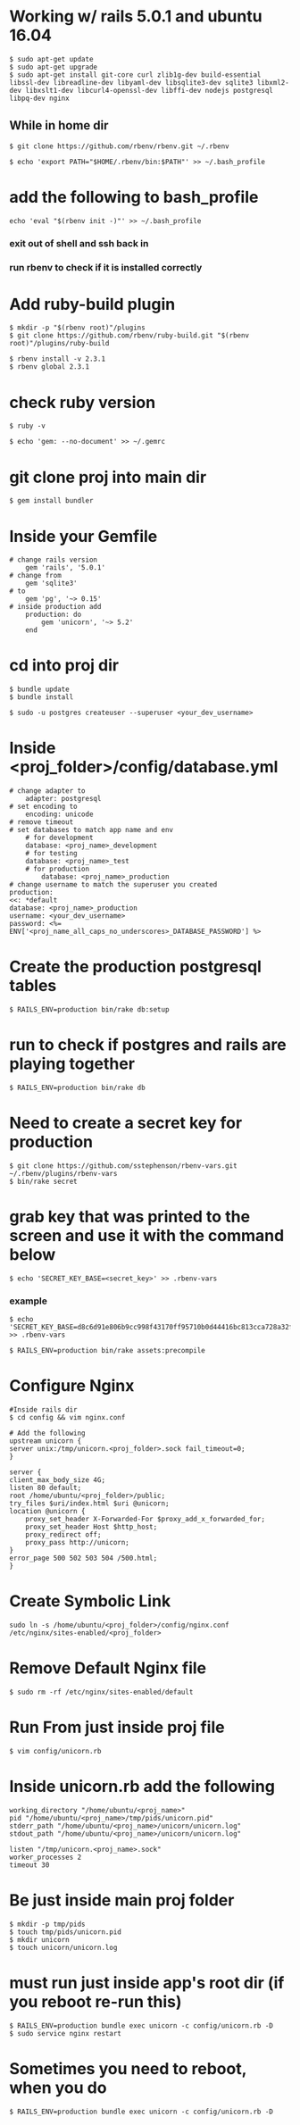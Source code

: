 # Working w/ rails 5.0.1 and ubuntu 16.04


    $ sudo apt-get update
    $ sudo apt-get upgrade
    $ sudo apt-get install git-core curl zlib1g-dev build-essential libssl-dev libreadline-dev libyaml-dev libsqlite3-dev sqlite3 libxml2-dev libxslt1-dev libcurl4-openssl-dev libffi-dev nodejs postgresql libpq-dev nginx

## While in home dir
    $ git clone https://github.com/rbenv/rbenv.git ~/.rbenv

    $ echo 'export PATH="$HOME/.rbenv/bin:$PATH"' >> ~/.bash_profile

# add the following to bash_profile
    echo 'eval "$(rbenv init -)"' >> ~/.bash_profile

### exit out of shell and ssh back in
### run rbenv to check if it is installed correctly

# Add ruby-build plugin
    $ mkdir -p "$(rbenv root)"/plugins
    $ git clone https://github.com/rbenv/ruby-build.git "$(rbenv root)"/plugins/ruby-build

    $ rbenv install -v 2.3.1
    $ rbenv global 2.3.1

# check ruby version
    $ ruby -v

    $ echo 'gem: --no-document' >> ~/.gemrc

# git clone proj into main dir

    $ gem install bundler

# Inside your Gemfile
    # change rails version
        gem 'rails', '5.0.1'
    # change from
        gem 'sqlite3'
    # to
        gem 'pg', '~> 0.15'
    # inside production add
        production: do
            gem 'unicorn', '~> 5.2'
        end

# cd into proj dir
    $ bundle update
    $ bundle install

    $ sudo -u postgres createuser --superuser <your_dev_username>

# Inside <proj_folder>/config/database.yml
    # change adapter to
        adapter: postgresql
    # set encoding to
        encoding: unicode
    # remove timeout
    # set databases to match app name and env
        # for development
        database: <proj_name>_development
        # for testing
        database: <proj_name>_test
        # for production
            database: <proj_name>_production
    # change username to match the superuser you created
    production:
    <<: *default
    database: <proj_name>_production
    username: <your_dev_username>
    password: <%= ENV['<proj_name_all_caps_no_underscores>_DATABASE_PASSWORD'] %> 

# Create the production postgresql tables
    $ RAILS_ENV=production bin/rake db:setup

# run to check if postgres and rails are playing together
    $ RAILS_ENV=production bin/rake db

# Need to create a secret key for production
    $ git clone https://github.com/sstephenson/rbenv-vars.git ~/.rbenv/plugins/rbenv-vars
    $ bin/rake secret

# grab key that was printed to the screen and use it with the command below
    $ echo 'SECRET_KEY_BASE=<secret_key>' >> .rbenv-vars
### example
    $ echo 'SECRET_KEY_BASE=d8c6d91e806b9cc998f43170ff95710b0d44416bc813cca728a32fb03a661c79cfe6d2fc6709c7f959c7a190cd61ace5828d3f38a5cae666ce7ec3301bd76d50' >> .rbenv-vars

    $ RAILS_ENV=production bin/rake assets:precompile

# Configure Nginx
    #Inside rails dir
    $ cd config && vim nginx.conf

    # Add the following
    upstream unicorn {
    server unix:/tmp/unicorn.<proj_folder>.sock fail_timeout=0;
    }

    server {
    client_max_body_size 4G;
    listen 80 default;
    root /home/ubuntu/<proj_folder>/public;
    try_files $uri/index.html $uri @unicorn;
    location @unicorn {
        proxy_set_header X-Forwarded-For $proxy_add_x_forwarded_for;
        proxy_set_header Host $http_host;
        proxy_redirect off;
        proxy_pass http://unicorn;
    }
    error_page 500 502 503 504 /500.html;
    }
# Create Symbolic Link
    sudo ln -s /home/ubuntu/<proj_folder>/config/nginx.conf /etc/nginx/sites-enabled/<proj_folder>

# Remove Default Nginx file
    $ sudo rm -rf /etc/nginx/sites-enabled/default

# Run From just inside proj file
    $ vim config/unicorn.rb

# Inside unicorn.rb add the following 
    working_directory "/home/ubuntu/<proj_name>"
    pid "/home/ubuntu/<proj_name>/tmp/pids/unicorn.pid"
    stderr_path "/home/ubuntu/<proj_name>/unicorn/unicorn.log"
    stdout_path "/home/ubuntu/<proj_name>/unicorn/unicorn.log"

    listen "/tmp/unicorn.<proj_name>.sock"
    worker_processes 2
    timeout 30

# Be just inside main proj folder
    $ mkdir -p tmp/pids 
    $ touch tmp/pids/unicorn.pid
    $ mkdir unicorn
    $ touch unicorn/unicorn.log

# must run just inside app's root dir (if you reboot re-run this)
    $ RAILS_ENV=production bundle exec unicorn -c config/unicorn.rb -D
    $ sudo service nginx restart

# Sometimes you need to reboot, when you do
    $ RAILS_ENV=production bundle exec unicorn -c config/unicorn.rb -D